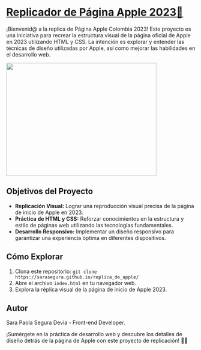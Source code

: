 # [Replicador de Página Apple 2023🍏](https://sarasegura.github.io/replica_de_apple/)

¡Bienvenid@ a la replica de Página Apple Colombia 2023! Este proyecto es una iniciativa para recrear la estructura visual de la página oficial de Apple en 2023 utilizando HTML y CSS. La intención es explorar y entender las técnicas de diseño utilizadas por Apple, así como mejorar las habilidades en el desarrollo web.

<img src="https://github.com/sarasegura/replica_de_apple/assets/137323950/e0b82822-cacd-4cb3-9db1-c5777e4f19d0" width="400" height="300" >

## Objetivos del Proyecto

- **Replicación Visual:** Lograr una reproducción visual precisa de la página de inicio de Apple en 2023.
- **Práctica de HTML y CSS:** Reforzar conocimientos en la estructura y estilo de páginas web utilizando las tecnologías fundamentales.
- **Desarrollo Responsivo:** Implementar un diseño responsivo para garantizar una experiencia óptima en diferentes dispositivos.

## Cómo Explorar
1. Clona este repositorio: `git clone https://sarasegura.github.io/replica_de_apple/`
2. Abre el archivo `index.html` en tu navegador web.
3. Explora la réplica visual de la página de inicio de Apple 2023.

## Autor

Sara Paola Segura Devia - Front-end Developer.

¡Sumérgete en la práctica de desarrollo web y descubre los detalles de diseño detrás de la página de Apple con este proyecto de replicación! 🍏✨
